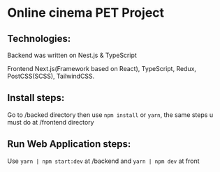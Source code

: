 # Online cinema PET Project

## Technologies:

Backend was written on Nest.js & TypeScript

Frontend Next.js(Framework based on React), TypeScript,
Redux, PostCSS(SCSS), TailwindCSS.

## Install steps:

Go to /backed directory then use `npm install` or `yarn`, the same steps u must
do at /frontend directory

## Run Web Application steps:

Use `yarn | npm start:dev` at /backend and `yarn | npm dev` at front
